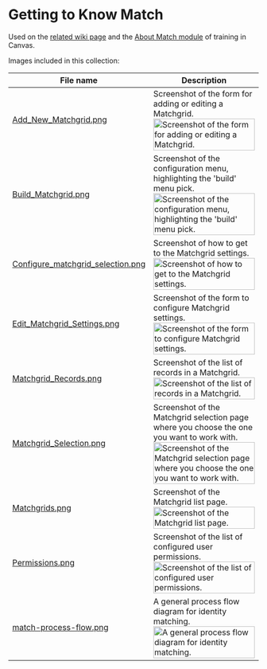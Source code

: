 # Getting to Know Match

Used on the [related wiki page](https://spaces.at.internet2.edu/display/COmanage/Match+Structure+and+Configuration) and the [About Match module](https://internet2.instructure.com/courses/96/pages/a-getting-to-know-comanage-match) of training in Canvas.

Images included in this collection:

| File name | Description |
| --- | --- |
| [Add_New_Matchgrid.png](https://github.internet2.edu/raw/InCommon-Training/comanage-files/master/match/modules/A_get-to-know/Add_New_Matchgrid.png?raw=true) | Screenshot of the form for adding or editing a Matchgrid. <img src="https://github.internet2.edu/raw/InCommon-Training/comanage-files/master/match/modules/A_get-to-know/Add_New_Matchgrid.png?raw=true" width=100% alt="Screenshot of the form for adding or editing a Matchgrid." /> |
| [Build_Matchgrid.png](https://github.internet2.edu/raw/InCommon-Training/comanage-files/master/match/modules/A_get-to-know/Build_Matchgrid.png?raw=true) | Screenshot of the configuration menu, highlighting the 'build' menu pick. <img src="https://github.internet2.edu/raw/InCommon-Training/comanage-files/master/match/modules/A_get-to-know/Build_Matchgrid.png?raw=true" width=100% alt="Screenshot of the configuration menu, highlighting the 'build' menu pick." /> |
| [Configure_matchgrid_selection.png](https://github.internet2.edu/raw/InCommon-Training/comanage-files/master/match/modules/A_get-to-know/Configure_matchgrid_selection.png?raw=true) | Screenshot of how to get to the Matchgrid settings. <img src="https://github.internet2.edu/raw/InCommon-Training/comanage-files/master/match/modules/A_get-to-know/Configure_matchgrid_selection.png?raw=true" width=100% alt="Screenshot of how to get to the Matchgrid settings." /> |
| [Edit_Matchgrid_Settings.png](https://github.internet2.edu/raw/InCommon-Training/comanage-files/master/match/modules/A_get-to-know/Edit_Matchgrid_Settings.png?raw=true) | Screenshot of the form to configure Matchgrid settings. <img src="https://github.internet2.edu/raw/InCommon-Training/comanage-files/master/match/modules/A_get-to-know/Edit_Matchgrid_Settings.png?raw=true" width=100% alt="Screenshot of the form to configure Matchgrid settings." /> |
| [Matchgrid_Records.png](https://github.internet2.edu/raw/InCommon-Training/comanage-files/master/match/modules/A_get-to-know/Matchgrid_Records.png?raw=true) | Screenshot of the list of records in a Matchgrid. <img src="https://github.internet2.edu/raw/InCommon-Training/comanage-files/master/match/modules/A_get-to-know/Matchgrid_Records.png?raw=true" width=100% alt="Screenshot of the list of records in a Matchgrid." /> |
| [Matchgrid_Selection.png](https://github.internet2.edu/raw/InCommon-Training/comanage-files/master/match/modules/A_get-to-know/Matchgrid_Selection.png?raw=true) | Screenshot of the Matchgrid selection page where you choose the one you want to work with. <img src="https://github.internet2.edu/raw/InCommon-Training/comanage-files/master/match/modules/A_get-to-know/Matchgrid_Selection.png?raw=true" width=100% alt="Screenshot of the Matchgrid selection page where you choose the one you want to work with." /> |
| [Matchgrids.png](https://github.internet2.edu/raw/InCommon-Training/comanage-files/master/match/modules/A_get-to-know/Matchgrids.png?raw=true) | Screenshot of the Matchgrid list page. <img src="https://github.internet2.edu/raw/InCommon-Training/comanage-files/master/match/modules/A_get-to-know/Matchgrids.png?raw=true" width=100% alt="Screenshot of the Matchgrid list page." /> |
| [Permissions.png](https://github.internet2.edu/raw/InCommon-Training/comanage-files/master/match/modules/A_get-to-know/Permissions.png?raw=true) | Screenshot of the list of configured user permissions. <img src="https://github.internet2.edu/raw/InCommon-Training/comanage-files/master/match/modules/A_get-to-know/Permissions.png?raw=true" width=100% alt="Screenshot of the list of configured user permissions." /> |
| [match-process-flow.png](https://github.internet2.edu/raw/InCommon-Training/comanage-files/master/match/modules/A_get-to-know/match-process-flow.png?raw=true) | A general process flow diagram for identity matching. <img src="https://github.internet2.edu/raw/InCommon-Training/comanage-files/master/match/modules/A_get-to-know/match-process-flow.png?raw=true" width=100% alt="A general process flow diagram for identity matching." /> |
